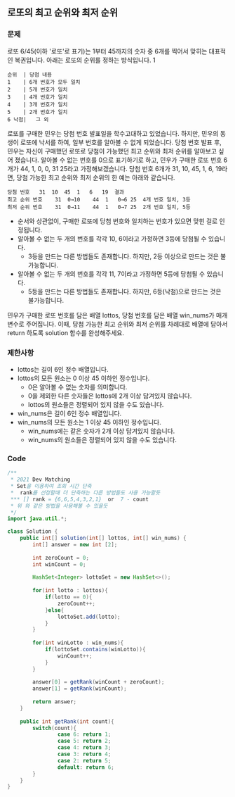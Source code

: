## 로또의 최고 순위와 최저 순위


### 문제

로또 6/45(이하 '로또'로 표기)는 1부터 45까지의 숫자 중 6개를 찍어서 맞히는 대표적인 복권입니다. 아래는 로또의 순위를 정하는 방식입니다. 1

```
순위 	| 당첨 내용
1	 | 6개 번호가 모두 일치
2	 | 5개 번호가 일치
3	 | 4개 번호가 일치
4	 | 3개 번호가 일치
5	 | 2개 번호가 일치
6 낙첨|	그 외
```
로또를 구매한 민우는 당첨 번호 발표일을 학수고대하고 있었습니다. 하지만, 민우의 동생이 로또에 낙서를 하여, 일부 번호를 알아볼 수 없게 되었습니다. 당첨 번호 발표 후, 민우는 자신이 구매했던 로또로 당첨이 가능했던 최고 순위와 최저 순위를 알아보고 싶어 졌습니다.
알아볼 수 없는 번호를 0으로 표기하기로 하고, 민우가 구매한 로또 번호 6개가 44, 1, 0, 0, 31 25라고 가정해보겠습니다. 당첨 번호 6개가 31, 10, 45, 1, 6, 19라면, 당첨 가능한 최고 순위와 최저 순위의 한 예는 아래와 같습니다.

```
당첨 번호	31	10	45	1	6	19	결과
최고 순위 번호	31	0→10	44	1	0→6	25	4개 번호 일치, 3등
최저 순위 번호	31	0→11	44	1	0→7	25	2개 번호 일치, 5등
```
- 순서와 상관없이, 구매한 로또에 당첨 번호와 일치하는 번호가 있으면 맞힌 걸로 인정됩니다.
- 알아볼 수 없는 두 개의 번호를 각각 10, 6이라고 가정하면 3등에 당첨될 수 있습니다.
  - 3등을 만드는 다른 방법들도 존재합니다. 하지만, 2등 이상으로 만드는 것은 불가능합니다.
- 알아볼 수 없는 두 개의 번호를 각각 11, 7이라고 가정하면 5등에 당첨될 수 있습니다.
	- 5등을 만드는 다른 방법들도 존재합니다. 하지만, 6등(낙첨)으로 만드는 것은 불가능합니다.

민우가 구매한 로또 번호를 담은 배열 lottos, 당첨 번호를 담은 배열 win_nums가 매개변수로 주어집니다. 이때, 당첨 가능한 최고 순위와 최저 순위를 차례대로 배열에 담아서 return 하도록 solution 함수를 완성해주세요.


### 제한사항

- lottos는 길이 6인 정수 배열입니다.
- lottos의 모든 원소는 0 이상 45 이하인 정수입니다.
	- 0은 알아볼 수 없는 숫자를 의미합니다.
	- 0을 제외한 다른 숫자들은 lottos에 2개 이상 담겨있지 않습니다.
	- lottos의 원소들은 정렬되어 있지 않을 수도 있습니다.
- win_nums은 길이 6인 정수 배열입니다.
- win_nums의 모든 원소는 1 이상 45 이하인 정수입니다.
	- win_nums에는 같은 숫자가 2개 이상 담겨있지 않습니다.
	- win_nums의 원소들은 정렬되어 있지 않을 수도 있습니다.


### Code

```java
/**
 * 2021 Dev Matching
 * Set을 이용하여 조회 시간 단축
 *  rank를 선정할때 더 단축하는 다른 방법들도 사용 가능할듯
 *** [] rank = {6,6,5,4,3,2,1}  or  7 - count
 * 위 와 같은 방법을 사용해볼 수 있을듯
 */
import java.util.*;

class Solution {
    public int[] solution(int[] lottos, int[] win_nums) {
        int[] answer = new int [2];
        
        int zeroCount = 0;
        int winCount = 0;
        
        HashSet<Integer> lottoSet = new HashSet<>();
        
        for(int lotto : lottos){
            if(lotto == 0){
                zeroCount++;
            }else{
                lottoSet.add(lotto);
            }
        }
        
        for(int winLotto : win_nums){
            if(lottoSet.contains(winLotto)){
                winCount++;
            }
        }
        
        answer[0] = getRank(winCount + zeroCount);
        answer[1] = getRank(winCount);
        
        return answer;
    }
    
    public int getRank(int count){
        switch(count){
                case 6: return 1;
                case 5: return 2;
                case 4: return 3;
                case 3: return 4;
                case 2: return 5;
                default: return 6;
        }
    } 
}
```

